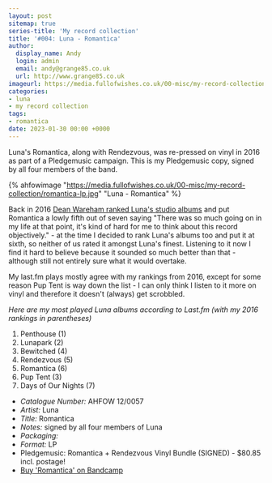 ```yaml
---
layout: post
sitemap: true
series-title: 'My record collection'
title: '#004: Luna - Romantica'
author:
  display_name: Andy
  login: admin
  email: andy@grange85.co.uk
  url: http://www.grange85.co.uk
imageurl: https://media.fullofwishes.co.uk/00-misc/my-record-collection/romantica-lp.jpg
categories:
- luna
- my record collection
tags:
- romantica
date: 2023-01-30 00:00 +0000
---
```

Luna's Romantica, along with Rendezvous, was re-pressed on vinyl in 2016 as part of a Pledgemusic campaign. This is my Pledgemusic copy, signed by all four members of the band. 

{% ahfowimage "https://media.fullofwishes.co.uk/00-misc/my-record-collection/romantica-lp.jpg" "Luna - Romantica" %}

Back in 2016 [Dean Wareham ranked Luna's studio albums](/2016/05/12/dean-wareham-ranks-lunas-studio-albums/) and put Romantica a lowly fifth out of seven saying "There was so much going on in my life at that point, it's kind of hard for me to think about this record objectively." - at the time I decided to rank Luna's albums too and put it at sixth, so neither of us rated it amongst Luna's finest. Listening to it now I find it hard to believe because it sounded so much better than that - although still not entirely sure what it would overtake.

My last.fm plays mostly agree with my rankings from 2016, except for some reason Pup Tent is way down the list - I can only think I listen to it more on vinyl and therefore it doesn't (always) get scrobbled.

_Here are my most played Luna albums according to Last.fm (with my 2016 rankings in parentheses)_
1. Penthouse (1)
2. Lunapark (2)
3. Bewitched (4)
4. Rendezvous (5)
5. Romantica (6)
6. Pup Tent (3)
7. Days of Our Nights (7)

 - *Catalogue Number:* AHFOW 12/0057
 - *Artist:* Luna
 - *Title:* Romantica
 - *Notes:* signed by all four members of Luna
 - *Packaging:* 
 - *Format:* LP
 - Pledgemusic: Romantica + Rendezvous Vinyl Bundle (SIGNED) - $80.85 incl. postage!
 - [Buy 'Romantica' on Bandcamp](https://luna.bandcamp.com/album/romantica)
